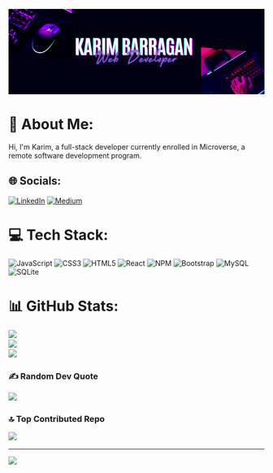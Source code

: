 ![Banner](Karim%20banner%20final.png)

# 💫 About Me:
Hi, I'm Karim, a full-stack developer currently enrolled in Microverse, a remote software development program.


## 🌐 Socials:
[![LinkedIn](https://img.shields.io/badge/LinkedIn-%230077B5.svg?logo=linkedin&logoColor=white)](https://linkedin.com/in/karim-barragan) [![Medium](https://img.shields.io/badge/Medium-12100E?logo=medium&logoColor=white)](https://medium.com/@@karimdavid07) 

# 💻 Tech Stack:
![JavaScript](https://img.shields.io/badge/javascript-%23323330.svg?style=for-the-badge&logo=javascript&logoColor=%23F7DF1E) ![CSS3](https://img.shields.io/badge/css3-%231572B6.svg?style=for-the-badge&logo=css3&logoColor=white) ![HTML5](https://img.shields.io/badge/html5-%23E34F26.svg?style=for-the-badge&logo=html5&logoColor=white) ![React](https://img.shields.io/badge/react-%2320232a.svg?style=for-the-badge&logo=react&logoColor=%2361DAFB) ![NPM](https://img.shields.io/badge/NPM-%23000000.svg?style=for-the-badge&logo=npm&logoColor=white) ![Bootstrap](https://img.shields.io/badge/bootstrap-%23563D7C.svg?style=for-the-badge&logo=bootstrap&logoColor=white) ![MySQL](https://img.shields.io/badge/mysql-%2300f.svg?style=for-the-badge&logo=mysql&logoColor=white) ![SQLite](https://img.shields.io/badge/sqlite-%2307405e.svg?style=for-the-badge&logo=sqlite&logoColor=white)
# 📊 GitHub Stats:
![](https://github-readme-stats.vercel.app/api?username=rebelzob&theme=midnight-purple&hide_border=false&include_all_commits=false&count_private=false)<br/>
![](https://github-readme-streak-stats.herokuapp.com/?user=rebelzob&theme=midnight-purple&hide_border=false)<br/>
![](https://github-readme-stats.vercel.app/api/top-langs/?username=rebelzob&theme=midnight-purple&hide_border=false&include_all_commits=false&count_private=false&layout=compact)

### ✍️ Random Dev Quote
![](https://quotes-github-readme.vercel.app/api?type=horizontal&theme=radical)

### 🔝 Top Contributed Repo
![](https://github-contributor-stats.vercel.app/api?username=rebelzob&limit=5&theme=dark&combine_all_yearly_contributions=true)

---
[![](https://visitcount.itsvg.in/api?id=rebelzob&icon=0&color=0)](https://visitcount.itsvg.in)

<!-- Proudly created with GPRM ( https://gprm.itsvg.in ) -->